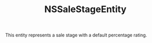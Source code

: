 ﻿---
uid: crmscript_ref_NSSaleStageEntity
title: NSSaleStageEntity
intellisense: Void.NSSaleStageEntity
keywords: NSSaleStageEntity
so.topic: reference
---

This entity represents a sale stage with a default percentage rating.
